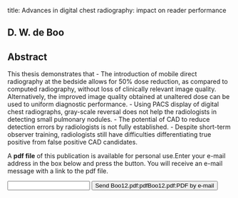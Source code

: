 title: Advances in digital chest radiography: impact on reader performance

## D. W. de Boo

## Abstract
This thesis demonstrates that - The introduction of mobile direct radiography at the bedside allows for 50% dose reduction, as compared to computed radiography, without loss of clinically relevant image quality. Alternatively, the improved image quality obtained at unaltered dose can be used to uniform diagnostic performance. - Using PACS display of digital chest radiographs, gray-scale reversal does not help the radiologists in detecting small pulmonary nodules. - The potential of CAD to reduce detection errors by radiologists is not fully established. - Despite short-term observer training, radiologists still have difficulties differentiating true positive from false positive CAD candidates.

A <b>pdf file</b> of this publication is available for personal use.Enter your e-mail address in the box below and press the button. You will receive an e-mail message with a link to the pdf file.
<form action="sender.php">  <input type="text" name="email">  <input type="submit" value="Send Boo12.pdf:pdfBoo12.pdf:PDF by e-mail"></form>
